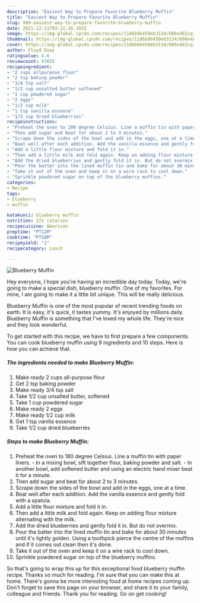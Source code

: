 ```yaml
---
description: "Easiest Way to Prepare Favorite Blueberry Muffin"
title: "Easiest Way to Prepare Favorite Blueberry Muffin"
slug: 989-easiest-way-to-prepare-favorite-blueberry-muffin
date: 2021-12-11T03:11:26.193Z
image: https://img-global.cpcdn.com/recipes/11d6b9b450eb3134/680x482cq70/blueberry-muffin-recipe-main-photo.jpg
thumbnail: https://img-global.cpcdn.com/recipes/11d6b9b450eb3134/680x482cq70/blueberry-muffin-recipe-main-photo.jpg
cover: https://img-global.cpcdn.com/recipes/11d6b9b450eb3134/680x482cq70/blueberry-muffin-recipe-main-photo.jpg
author: Floyd Diaz
ratingvalue: 4.6
reviewcount: 43025
recipeingredient:
- "2 cups allpurpose flour"
- "2 tsp baking powder"
- "3/4 tsp salt"
- "1/2 cup unsalted butter softened"
- "1 cup powdered sugar"
- "2 eggs"
- "1/2 cup milk"
- "1 tsp vanilla essence"
- "1/2 cup dried blueberries"
recipeinstructions:
- "Preheat the oven to 180 degree Celsius. Line a muffin tin with paper liners. In a mixing bowl, sift together flour, baking powder and salt. In another bowl, add softened butter and using an electric hand mixer beat it for a minute."
- "Then add sugar and beat for about 2 to 3 minutes."
- "Scrape down the sides of the bowl and add in the eggs, one at a time."
- "Beat well after each addition. Add the vanilla essence and gently fold with a spatula."
- "Add a little flour mixture and fold it in."
- "Then add a little milk and fold again. Keep on adding flour mixture alternating with the milk."
- "Add the dried blueberries and gently fold it in. But do not overmix."
- "Pour the batter into the lined muffin tin and bake for about 30 minutes until it&#39;s lightly golden. Using a toothpick pierce the centre of the muffins and if it comes out clean then it&#39;s done."
- "Take it out of the oven and keep it on a wire rack to cool down."
- "Sprinkle powdered sugar on top of the blueberry muffins."
categories:
- Recipe
tags:
- blueberry
- muffin

katakunci: blueberry muffin 
nutrition: 221 calories
recipecuisine: American
preptime: "PT12M"
cooktime: "PT58M"
recipeyield: "1"
recipecategory: Lunch

---
```



![Blueberry Muffin](https://img-global.cpcdn.com/recipes/11d6b9b450eb3134/680x482cq70/blueberry-muffin-recipe-main-photo.jpg)

Hey everyone, I hope you're having an incredible day today. Today, we're going to make a special dish, blueberry muffin. One of my favorites. For mine, I am going to make it a little bit unique. This will be really delicious.

Blueberry Muffin is one of the most popular of recent trending foods on earth. It is easy, it's quick, it tastes yummy. It's enjoyed by millions daily. Blueberry Muffin is something that I've loved my whole life. They're nice and they look wonderful.




To get started with this recipe, we have to first prepare a few components. You can cook blueberry muffin using 9 ingredients and 10 steps. Here is how you can achieve that.

<!--inarticleads1-->

##### The ingredients needed to make Blueberry Muffin:

1. Make ready 2 cups all-purpose flour
1. Get 2 tsp baking powder
1. Make ready 3/4 tsp salt
1. Take 1/2 cup unsalted butter, softened
1. Take 1 cup powdered sugar
1. Make ready 2 eggs
1. Make ready 1/2 cup milk
1. Get 1 tsp vanilla essence
1. Take 1/2 cup dried blueberries




<!--inarticleads2-->

##### Steps to make Blueberry Muffin:

1. Preheat the oven to 180 degree Celsius. Line a muffin tin with paper liners. - In a mixing bowl, sift together flour, baking powder and salt. - In another bowl, add softened butter and using an electric hand mixer beat it for a minute.
1. Then add sugar and beat for about 2 to 3 minutes.
1. Scrape down the sides of the bowl and add in the eggs, one at a time.
1. Beat well after each addition. Add the vanilla essence and gently fold with a spatula.
1. Add a little flour mixture and fold it in.
1. Then add a little milk and fold again. Keep on adding flour mixture alternating with the milk.
1. Add the dried blueberries and gently fold it in. But do not overmix.
1. Pour the batter into the lined muffin tin and bake for about 30 minutes until it&#39;s lightly golden. Using a toothpick pierce the centre of the muffins and if it comes out clean then it&#39;s done.
1. Take it out of the oven and keep it on a wire rack to cool down.
1. Sprinkle powdered sugar on top of the blueberry muffins.




So that's going to wrap this up for this exceptional food blueberry muffin recipe. Thanks so much for reading. I'm sure that you can make this at home. There's gonna be more interesting food at home recipes coming up. Don't forget to save this page on your browser, and share it to your family, colleague and friends. Thank you for reading. Go on get cooking!
